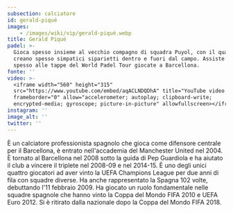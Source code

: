 ```yaml
---
subsection: calciatore
id: gerald-piqué
images: 
    - /images/wiki/vip/gerald-piqué.webp
title: Gerald Piqué
padel: >-
  Gioca spesso insieme al vecchio compagno di squadra Puyol, con il quale si
  creano spesso simpatici siparietti dentro e fuori dal campo. Assiste anche
  spesso alle tappe del World Padel Tour giocate a Barcellona.
fonte: ''
video: >-
  <iframe width="560" height="315"
  src="https://www.youtube.com/embed/aqACLNDQDhA" title="YouTube video player"
  frameborder="0" allow="accelerometer; autoplay; clipboard-write;
  encrypted-media; gyroscope; picture-in-picture" allowfullscreen></iframe>
instagram: ''
image_alt: ''
twitter: ''
---
```

È un calciatore professionista spagnolo che gioca come difensore centrale per il Barcellona, è entrato nell'accademia del Manchester United nel 2004. È tornato al Barcellona nel 2008 sotto la guida di Pep Guardiola e ha aiutato il club a vincere il triplete nel 2008-09 e nel 2014-15. È uno degli unici quattro giocatori ad aver vinto la UEFA Champions League per due anni di fila con squadre diverse. Ha anche rappresentato la Spagna 102 volte, debuttando l'11 febbraio 2009. Ha giocato un ruolo fondamentale nelle squadre spagnole che hanno vinto la Coppa del Mondo FIFA 2010 e UEFA Euro 2012. Si è ritirato dalla nazionale dopo la Coppa del Mondo FIFA 2018.